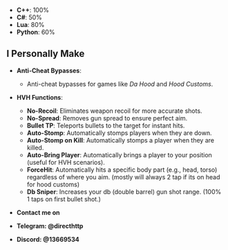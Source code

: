 


- **C++**: 100%
- **C#**: 50%
- **Lua**: 80%
- **Python**: 60%

## I Personally Make

- **Anti-Cheat Bypasses**: 
  - Anti-cheat bypasses for games like *Da Hood* and *Hood Customs*.

- **HVH Functions**: 
  - **No-Recoil**: Eliminates weapon recoil for more accurate shots.
  - **No-Spread**: Removes gun spread to ensure perfect aim.
  - **Bullet TP**: Teleports bullets to the target for instant hits.
  - **Auto-Stomp**: Automatically stomps players when they are down.
  - **Auto-Stomp on Kill**: Automatically stomps a player when they are killed.
  - **Auto-Bring Player**: Automatically brings a player to your position (useful for HVH scenarios).
  - **ForceHit**: Automatically hits a specific body part (e.g., head, torso) regardless of where you aim. (mostly will always 2 tap if its on head for hood customs)
  - **Db Sniper**: Increases your db (double barrel) gun shot range. (100% 1 taps on first bullet shot.)

- **Contact me on**
- **Telegram: @directhttp**
- **Discord: @13669534**
